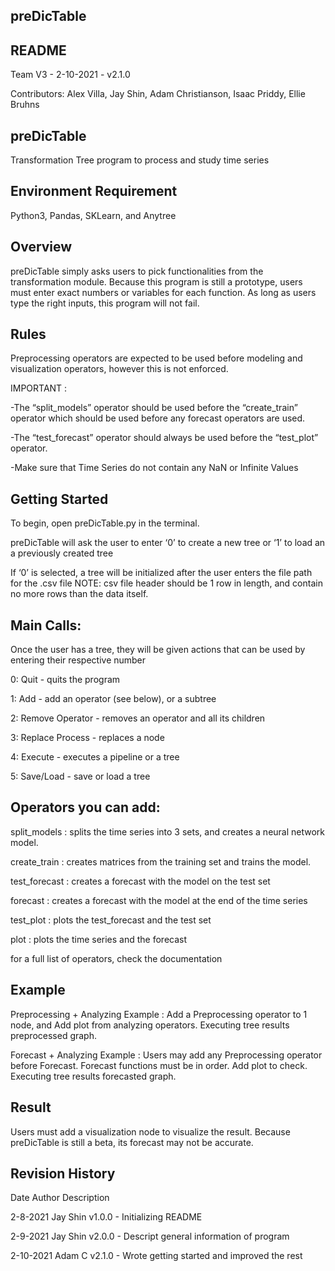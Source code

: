 preDicTable
------------
README
-------
Team V3 - 2-10-2021 - v2.1.0

Contributors: Alex Villa, Jay Shin, Adam Christianson, Isaac Priddy, Ellie Bruhns

preDicTable
--------------
Transformation Tree program to process and study time series

Environment Requirement
------------------------
Python3, Pandas, SKLearn, and Anytree

Overview
-----------
preDicTable simply asks users to pick functionalities from the transformation module.
Because this program is still a prototype, users must enter exact numbers or variables for each function.
As long as users type the right inputs, this program will not fail.


Rules
--------
Preprocessing operators are expected to be used before modeling and visualization operators, however this is not enforced.

IMPORTANT : 

-The “split_models” operator should be used before the “create_train” operator which should be used before any forecast operators are used. 

-The “test_forecast” operator should always be used before the “test_plot” operator.

-Make sure that Time Series do not contain any NaN or Infinite Values

Getting Started
------------------
To begin, open preDicTable.py in the terminal.

preDicTable will ask the user to enter ‘0’ to create a new tree or ‘1’ to load an a previously created tree

If ‘0’ is selected, a tree will be initialized after the user enters the file path for the .csv file
NOTE: csv file header should be 1 row in length, and contain no more rows than the data itself.

Main Calls:
------------
Once the user has a tree, they will be given actions that can be used by entering their respective number

0: Quit - quits the program

1: Add - add an operator (see below), or a subtree

2: Remove Operator - removes an operator and all its children

3: Replace Process - replaces a node

4: Execute - executes a pipeline or a tree

5: Save/Load - save or load a tree


Operators you can add:
-----------------------
split_models : splits the time series into 3 sets, and creates a neural network model.

create_train : creates matrices from the training set and trains the model.

test_forecast : creates a forecast with the model on the test set

forecast : creates a forecast with the model at the end of the time series

test_plot : plots the test_forecast and the test set

plot : plots the time series and the forecast

for a full list of operators, check the documentation

Example
----------
Preprocessing + Analyzing Example :
Add a Preprocessing operator to 1 node, and Add plot from analyzing operators. Executing tree results preprocessed graph.

Forecast + Analyzing Example : 
Users may add any Preprocessing operator before Forecast. Forecast functions must be in order. Add plot to check. Executing tree results forecasted graph.

Result 
---------
Users must add a visualization node to visualize the result. Because preDicTable is still a beta, its forecast may not be accurate.
  
  
  

Revision History
-----------------

Date  Author Description

2-8-2021  Jay Shin  v1.0.0 - Initializing README

2-9-2021  Jay Shin  v2.0.0 - Descript general information of program

2-10-2021 Adam C  v2.1.0 - Wrote getting started and improved the rest
